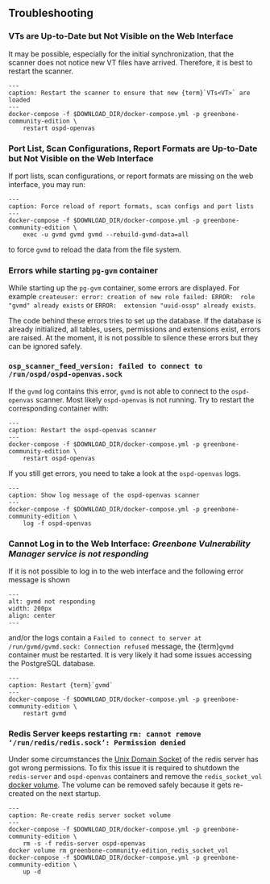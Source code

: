 ## Troubleshooting

### VTs are Up-to-Date but Not Visible on the Web Interface

It may be possible, especially for the initial synchronization, that the scanner
does not notice new VT files have arrived. Therefore, it is best to restart the
scanner.

```{code-block} shell
---
caption: Restart the scanner to ensure that new {term}`VTs<VT>` are loaded
---
docker-compose -f $DOWNLOAD_DIR/docker-compose.yml -p greenbone-community-edition \
    restart ospd-openvas
```

### Port List, Scan Configurations, Report Formats are Up-to-Date but Not Visible on the Web Interface

If port lists, scan configurations, or report formats are missing on the web interface, you may run:

```{code-block} shell
---
caption: Force reload of report formats, scan configs and port lists
---
docker-compose -f $DOWNLOAD_DIR/docker-compose.yml -p greenbone-community-edition \
    exec -u gvmd gvmd gvmd --rebuild-gvmd-data=all
```

to force `gvmd` to reload the data from the file system.

### Errors while starting `pg-gvm` container

While starting up the `pg-gvm` container, some errors are displayed. For example
`createuser: error: creation of new role failed: ERROR:  role "gvmd" already exists`
or `ERROR:  extension "uuid-ossp" already exists`.

The code behind these errors tries to set up the database. If the database is
already initialized, all tables, users, permissions and extensions exist,
errors are raised. At the moment, it is not possible to silence these errors but
they can be ignored safely.

### `osp_scanner_feed_version: failed to connect to /run/ospd/ospd-openvas.sock`

If the `gvmd` log contains this error, `gvmd` is not able to connect to the
`ospd-openvas` scanner. Most likely `ospd-openvas` is not running. Try to
restart the corresponding container with:

```{code-block} shell
---
caption: Restart the ospd-openvas scanner
---
docker-compose -f $DOWNLOAD_DIR/docker-compose.yml -p greenbone-community-edition \
    restart ospd-openvas
```

If you still get errors, you need to take a look at the `ospd-openvas` logs.

```{code-block} shell
---
caption: Show log message of the ospd-openvas scanner
---
docker-compose -f $DOWNLOAD_DIR/docker-compose.yml -p greenbone-community-edition \
    log -f ospd-openvas
```

### Cannot Log in to the Web Interface: *Greenbone Vulnerability Manager service is not responding*

If it is not possible to log in to the web interface and the following error
message is shown

```{image} gvmd-not-responding.png
---
alt: gvmd not responding
width: 200px
align: center
---
```

and/or the logs contain a `Failed to connect to server at /run/gvmd/gvmd.sock: Connection refused`
message, the {term}`gvmd` container must be restarted. It is very likely it
had some issues accessing the PostgreSQL database.

```{code-block} shell
---
caption: Restart {term}`gvmd`
---
docker-compose -f $DOWNLOAD_DIR/docker-compose.yml -p greenbone-community-edition \
    restart gvmd
```

### Redis Server keeps restarting `rm: cannot remove ‘/run/redis/redis.sock’: Permission denied`

Under some circumstances the [Unix Domain Socket](https://en.wikipedia.org/wiki/Unix_domain_socket)
of the redis server has got wrong permissions. To fix this issue it is required
to shutdown the `redis-server` and `ospd-openvas` containers and remove the
`redis_socket_vol` [docker volume](https://docs.docker.com/storage/volumes/).
The volume can be removed safely because it gets re-created on the next startup.

```{code-block} shell
---
caption: Re-create redis server socket volume
---
docker-compose -f $DOWNLOAD_DIR/docker-compose.yml -p greenbone-community-edition \
    rm -s -f redis-server ospd-openvas
docker volume rm greenbone-community-edition_redis_socket_vol
docker-compose -f $DOWNLOAD_DIR/docker-compose.yml -p greenbone-community-edition \
    up -d
```
